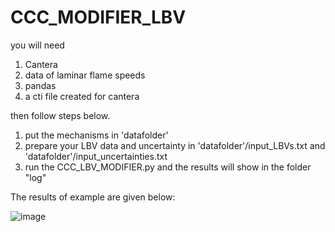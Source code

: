 # CCC_MODIFIER_LBV


you will need 
1. Cantera
2. data of laminar flame speeds
3. pandas
4. a cti file created for cantera

then follow steps below.

1. put the mechanisms in 'datafolder'
2. prepare your LBV data and uncertainty in 'datafolder'/input_LBVs.txt and 'datafolder'/input_uncertainties.txt
3. run the CCC_LBV_MODIFIER.py and the results will show in the folder "log"


The results of example are given below:

![image](https://user-images.githubusercontent.com/86408439/123257695-15bac500-d525-11eb-9702-b3ee5b0e8549.png)

